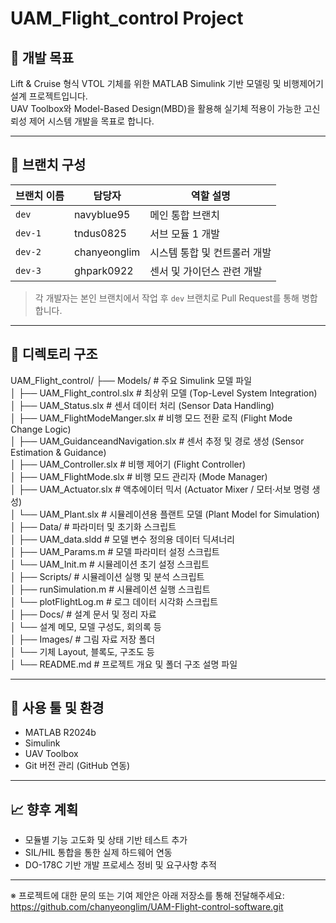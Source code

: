 # UAM_Flight_control Project

## 📌 개발 목표

Lift & Cruise 형식 VTOL 기체를 위한 MATLAB Simulink 기반 모델링 및 비행제어기 설계 프로젝트입니다.  
UAV Toolbox와 Model-Based Design(MBD)을 활용해 실기체 적용이 가능한 고신뢰성 제어 시스템 개발을 목표로 합니다.

---

## 🔀 브랜치 구성

| 브랜치 이름 | 담당자         | 역할 설명                     |
|-------------|----------------|------------------------------|
| `dev`       | navyblue95     | 메인 통합 브랜치             |
| `dev-1`     | tndus0825      | 서브 모듈 1 개발             |
| `dev-2`     | chanyeonglim   | 시스템 통합 및 컨트롤러 개발 |
| `dev-3`     | ghpark0922     | 센서 및 가이던스 관련 개발   |

> 각 개발자는 본인 브랜치에서 작업 후 `dev` 브랜치로 Pull Request를 통해 병합합니다.

---

## 📁 디렉토리 구조

UAM_Flight_control/
├── Models/                             # 주요 Simulink 모델 파일  
│   ├── UAM_Flight_control.slx         # 최상위 모델 (Top-Level System Integration)  
│   ├── UAM_Status.slx                 # 센서 데이터 처리 (Sensor Data Handling)  
│   ├── UAM_FlightModeManger.slx       # 비행 모드 전환 로직 (Flight Mode Change Logic)  
│   ├── UAM_GuidanceandNavigation.slx  # 센서 추정 및 경로 생성 (Sensor Estimation & Guidance)  
│   ├── UAM_Controller.slx             # 비행 제어기 (Flight Controller)  
│   ├── UAM_FlightMode.slx             # 비행 모드 관리자 (Mode Manager)  
│   ├── UAM_Actuator.slx               # 액추에이터 믹서 (Actuator Mixer / 모터·서보 명령 생성)  
│   └── UAM_Plant.slx                  # 시뮬레이션용 플랜트 모델 (Plant Model for Simulation)  
│
├── Data/                               # 파라미터 및 초기화 스크립트  
│   ├── UAM_data.sldd                  # 모델 변수 정의용 데이터 딕셔너리  
│   ├── UAM_Params.m                   # 모델 파라미터 설정 스크립트  
│   └── UAM_Init.m                     # 시뮬레이션 초기 설정 스크립트  
│
├── Scripts/                            # 시뮬레이션 실행 및 분석 스크립트  
│   ├── runSimulation.m                # 시뮬레이션 실행 스크립트  
│   └── plotFlightLog.m                # 로그 데이터 시각화 스크립트  
│
├── Docs/                               # 설계 문서 및 정리 자료  
│   └── 설계 메모, 모델 구성도, 회의록 등  
│
├── Images/                             # 그림 자료 저장 폴더  
│   └── 기체 Layout, 블록도, 구조도 등  
│
└── README.md                           # 프로젝트 개요 및 폴더 구조 설명 파일

---

## 🔧 사용 툴 및 환경

- MATLAB R2024b  
- Simulink  
- UAV Toolbox  
- Git 버전 관리 (GitHub 연동)  

---

## 📈 향후 계획

- 모듈별 기능 고도화 및 상태 기반 테스트 추가  
- SIL/HIL 통합을 통한 실제 하드웨어 연동  
- DO-178C 기반 개발 프로세스 정비 및 요구사항 추적  

---

※ 프로젝트에 대한 문의 또는 기여 제안은 아래 저장소를 통해 전달해주세요:  
https://github.com/chanyeonglim/UAM-Flight-control-software.git
